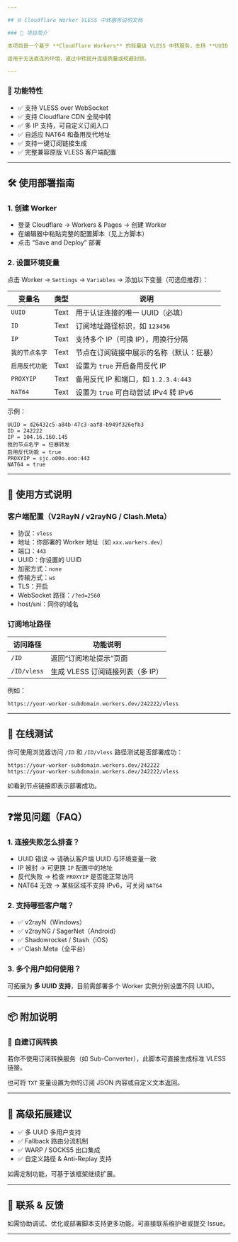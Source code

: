 ```yaml
---

## 🌐 Cloudflare Worker VLESS 中转服务说明文档

### 📌 项目简介

本项目是一个基于 **Cloudflare Workers** 的轻量级 VLESS 中转服务，支持 **UUID 校验**、**WebSocket 转发**、**VLESS 订阅地址生成**，并集成了 **NAT64 支持**、**反代 IP 回退机制**、**配置可定制化** 等功能。

适用于无法直连的环境，通过中转提升连接质量或规避封锁。

---
```


### 🚀 功能特性

* ✅ 支持 VLESS over WebSocket
* ✅ 支持 Cloudflare CDN 全局中转
* ✅ 多 IP 支持，可自定义订阅入口
* ✅ 自适应 NAT64 和备用反代地址
* ✅ 支持一键订阅链接生成
* ✅ 完整兼容原版 VLESS 客户端配置

---

## 🛠️ 使用部署指南

### 1. 创建 Worker

* 登录 Cloudflare → Workers & Pages → 创建 Worker
* 在编辑器中粘贴完整的配置脚本（见上方脚本）
* 点击 “Save and Deploy” 部署

### 2. 设置环境变量

点击 Worker → `Settings` → `Variables` → 添加以下变量（可选但推荐）：

| 变量名       | 类型   | 说明                           |
| --------- | ---- | ---------------------------- |
| `UUID`    | Text | 用于认证连接的唯一 UUID（必填）           |
| `ID`      | Text | 订阅地址路径标识，如 `123456`          |
| `IP`      | Text | 支持多个 IP（可换 IP），用换行分隔         |
| `我的节点名字`  | Text | 节点在订阅链接中展示的名称（默认：狂暴）         |
| `启用反代功能`  | Text | 设置为 `true` 开启备用反代 IP         |
| `PROXYIP` | Text | 备用反代 IP 和端口，如 `1.2.3.4:443`  |
| `NAT64`   | Text | 设置为 `true` 可自动尝试 IPv4 转 IPv6 |

示例：

```
UUID = d26432c5-a84b-47c3-aaf8-b949f326efb3
ID = 242222
IP = 104.16.160.145
我的节点名字 = 狂暴转发
启用反代功能 = true
PROXYIP = sjc.o00o.ooo:443
NAT64 = true
```

---

## 🔗 使用方式说明

### 客户端配置（V2RayN / v2rayNG / Clash.Meta）

* 协议：`vless`
* 地址：你部署的 Worker 地址（如 `xxx.workers.dev`）
* 端口：`443`
* UUID：你设置的 UUID
* 加密方式：`none`
* 传输方式：`ws`
* TLS：开启
* WebSocket 路径：`/?ed=2560`
* host/sni：同你的域名

### 订阅地址路径

| 访问路径        | 功能说明                  |
| ----------- | --------------------- |
| `/ID`       | 返回“订阅地址提示”页面          |
| `/ID/vless` | 生成 VLESS 订阅链接列表（多 IP） |

例如：

```text
https://your-worker-subdomain.workers.dev/242222/vless
```

---

## 🧪 在线测试

你可使用浏览器访问 `/ID` 和 `/ID/vless` 路径测试是否部署成功：

```
https://your-worker-subdomain.workers.dev/242222
https://your-worker-subdomain.workers.dev/242222/vless
```

如看到节点链接即表示部署成功。

---

## ❓常见问题（FAQ）

### 1. 连接失败怎么排查？

* UUID 错误 → 请确认客户端 UUID 与环境变量一致
* IP 被封 → 可更换 `IP` 配置中的地址
* 反代失败 → 检查 `PROXYIP` 是否能正常访问
* NAT64 无效 → 某些区域不支持 IPv6，可关闭 `NAT64`

### 2. 支持哪些客户端？

* ✅ v2rayN（Windows）
* ✅ v2rayNG / SagerNet（Android）
* ✅ Shadowrocket / Stash（iOS）
* ✅ Clash.Meta（全平台）

### 3. 多个用户如何使用？

可拓展为 **多 UUID 支持**，目前需部署多个 Worker 实例分别设置不同 UUID。

---

## 📦 附加说明

### 📁 自建订阅转换

若你不使用订阅转换服务（如 Sub-Converter），此脚本可直接生成标准 VLESS 链接。

也可将 `TXT` 变量设置为你的订阅 JSON 内容或自定义文本返回。

---

## 🧩 高级拓展建议

* ✅ 多 UUID 多用户支持
* ✅ Fallback 路由分流机制
* ✅ WARP / SOCKS5 出口集成
* ✅ 自定义路径 & Anti-Replay 支持

如需定制功能，可基于该框架继续扩展。

---

## 📮 联系 & 反馈

如需协助调试、优化或部署脚本支持更多功能，可直接联系维护者或提交 Issue。

---

